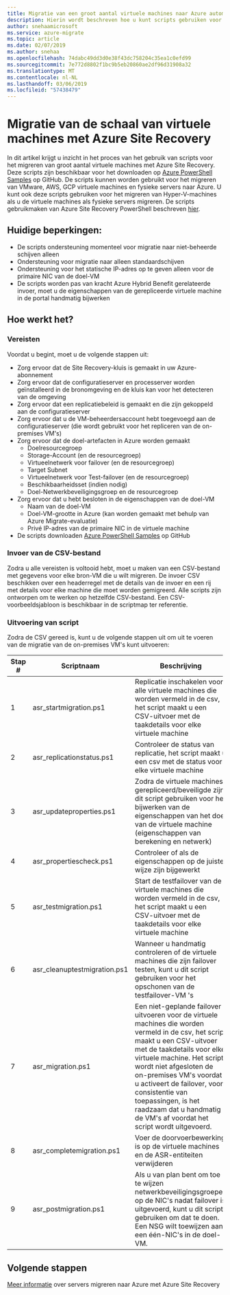 ```yaml
---
title: Migratie van een groot aantal virtuele machines naar Azure automatiseren | Microsoft Docs
description: Hierin wordt beschreven hoe u kunt scripts gebruiken voor het migreren van een groot aantal virtuele machines met Azure Site Recovery
author: snehaamicrosoft
ms.service: azure-migrate
ms.topic: article
ms.date: 02/07/2019
ms.author: snehaa
ms.openlocfilehash: 74dabc49dd3d0e38f43dc758204c35ea1c0efd99
ms.sourcegitcommit: 7e772d8802f1bc9b5eb20860ae2df96d31908a32
ms.translationtype: MT
ms.contentlocale: nl-NL
ms.lasthandoff: 03/06/2019
ms.locfileid: "57438479"
---
```

# <a name="scale-migration-of-vms-using-azure-site-recovery"></a>Migratie van de schaal van virtuele machines met Azure Site Recovery

In dit artikel krijgt u inzicht in het proces van het gebruik van scripts voor het migreren van groot aantal virtuele machines met Azure Site Recovery. Deze scripts zijn beschikbaar voor het downloaden op [Azure PowerShell Samples](https://github.com/Azure/azure-docs-powershell-samples) op GitHub. De scripts kunnen worden gebruikt voor het migreren van VMware, AWS, GCP virtuele machines en fysieke servers naar Azure. U kunt ook deze scripts gebruiken voor het migreren van Hyper-V-machines als u de virtuele machines als fysieke servers migreren. De scripts gebruikmaken van Azure Site Recovery PowerShell beschreven [hier](https://docs.microsoft.com/azure/site-recovery/vmware-azure-disaster-recovery-powershell).

## <a name="current-limitations"></a>Huidige beperkingen:
- De scripts ondersteuning momenteel voor migratie naar niet-beheerde schijven alleen
- Ondersteuning voor migratie naar alleen standaardschijven
- Ondersteuning voor het statische IP-adres op te geven alleen voor de primaire NIC van de doel-VM
- De scripts worden pas van kracht Azure Hybrid Benefit gerelateerde invoer, moet u de eigenschappen van de gerepliceerde virtuele machine in de portal handmatig bijwerken

## <a name="how-does-it-work"></a>Hoe werkt het?

### <a name="prerequisites"></a>Vereisten
Voordat u begint, moet u de volgende stappen uit:
- Zorg ervoor dat de Site Recovery-kluis is gemaakt in uw Azure-abonnement
- Zorg ervoor dat de configuratieserver en processerver worden geïnstalleerd in de bronomgeving en de kluis kan voor het detecteren van de omgeving
- Zorg ervoor dat een replicatiebeleid is gemaakt en die zijn gekoppeld aan de configuratieserver
- Zorg ervoor dat u de VM-beheerdersaccount hebt toegevoegd aan de configuratieserver (die wordt gebruikt voor het repliceren van de on-premises VM's)
- Zorg ervoor dat de doel-artefacten in Azure worden gemaakt
    - Doelresourcegroep
    - Storage-Account (en de resourcegroep)
    - Virtueelnetwerk voor failover (en de resourcegroep)
    - Target Subnet
    - Virtueelnetwerk voor Test-failover (en de resourcegroep)
    - Beschikbaarheidsset (indien nodig)
    - Doel-Netwerkbeveiligingsgroep en de resourcegroep
- Zorg ervoor dat u hebt besloten in de eigenschappen van de doel-VM
    - Naam van de doel-VM
    - Doel-VM-grootte in Azure (kan worden gemaakt met behulp van Azure Migrate-evaluatie)
    - Privé IP-adres van de primaire NIC in de virtuele machine
- De scripts downloaden [Azure PowerShell Samples](https://github.com/Azure/azure-docs-powershell-samples) op GitHub

### <a name="csv-input-file"></a>Invoer van de CSV-bestand
Zodra u alle vereisten is voltooid hebt, moet u maken van een CSV-bestand met gegevens voor elke bron-VM die u wilt migreren. De invoer CSV beschikken over een headerregel met de details van de invoer en een rij met details voor elke machine die moet worden gemigreerd. Alle scripts zijn ontworpen om te werken op hetzelfde CSV-bestand. Een CSV-voorbeeldsjabloon is beschikbaar in de scriptmap ter referentie.

### <a name="script-execution"></a>Uitvoering van script
Zodra de CSV gereed is, kunt u de volgende stappen uit om uit te voeren van de migratie van de on-premises VM's kunt uitvoeren:

**Stap #** | **Scriptnaam** | **Beschrijving**
--- | --- | ---
1 | asr_startmigration.ps1 | Replicatie inschakelen voor alle virtuele machines die worden vermeld in de csv, het script maakt u een CSV-uitvoer met de taakdetails voor elke virtuele machine
2 | asr_replicationstatus.ps1 | Controleer de status van replicatie, het script maakt u een csv met de status voor elke virtuele machine
3 | asr_updateproperties.ps1 | Zodra de virtuele machines gerepliceerd/beveiligde zijn, dit script gebruiken voor het bijwerken van de eigenschappen van het doel van de virtuele machine (eigenschappen van berekening en netwerk)
4 | asr_propertiescheck.ps1 | Controleer of als de eigenschappen op de juiste wijze zijn bijgewerkt
5 | asr_testmigration.ps1 |  Start de testfailover van de virtuele machines die worden vermeld in de csv, het script maakt u een CSV-uitvoer met de taakdetails voor elke virtuele machine
6 | asr_cleanuptestmigration.ps1 | Wanneer u handmatig controleren of de virtuele machines die zijn failover testen, kunt u dit script gebruiken voor het opschonen van de testfailover-VM 's
7 | asr_migration.ps1 | Een niet-geplande failover uitvoeren voor de virtuele machines die worden vermeld in de csv, het script maakt u een CSV-uitvoer met de taakdetails voor elke virtuele machine. Het script wordt niet afgesloten de on-premises VM's voordat u activeert de failover, voor consistentie van toepassingen, is het raadzaam dat u handmatig de VM's af voordat het script wordt uitgevoerd.
8 | asr_completemigration.ps1 | Voer de doorvoerbewerking is op de virtuele machines en de ASR-entiteiten verwijderen
9 | asr_postmigration.ps1 | Als u van plan bent om toe te wijzen netwerkbeveiligingsgroepen op de NIC's nadat failover is uitgevoerd, kunt u dit script gebruiken om dat te doen. Een NSG wilt toewijzen aan een één-NIC's in de doel-VM.

## <a name="next-steps"></a>Volgende stappen

[Meer informatie](https://docs.microsoft.com/azure/site-recovery/migrate-tutorial-on-premises-azure) over servers migreren naar Azure met Azure Site Recovery
